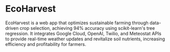 # EcoHarvest
EcoHarvest is a web app that optimizes sustainable farming through data-driven crop selection, achieving 94% accuracy using scikit-learn's tree regression. It integrates Google Cloud, OpenAI, Twilio, and Meteostat APIs to provide real-time weather updates and revitalize soil nutrients, increasing efficiency and profitability for farmers.
